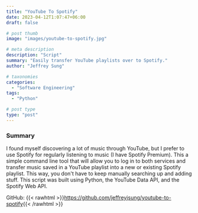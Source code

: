 ```yaml
---
title: "YouTube To Spotify"
date: 2023-04-12T1:07:47+06:00
draft: false

# post thumb
image: "images/youtube-to-spotify.jpg"

# meta description
description: "Script"
summary: "Easily transfer YouTube playlists over to Spotify."
author: "Jeffrey Sung"

# taxonomies
categories: 
  - "Software Engineering"
tags:
  - "Python"

# post type
type: "post"
---
```


### Summary
I found myself discovering a lot of music through YouTube, but I prefer to use Spotify for regularly listening to music (I have Spotify Premium). This a simple command line tool that will allow you to log in to both services and transfer music saved in a YouTube playlist into a new or existing Spotify playlist. This way, you don't have to keep manually searching up and adding stuff. This script was built using Python, the YouTube Data API, and the Spotify Web API.

GitHub: {{< rawhtml >}}<a href="https://github.com/jeffreyjsung/youtube-to-spotify" rel="noopener noreferrer" target="_blank">https://github.com/jeffreyjsung/youtube-to-spotify</a>{{< /rawhtml >}}